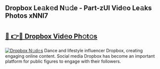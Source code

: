 ## Dropbox Le𝚊k𝚎d N𝚞𝚍e - Part-zUI Vid𝚎o Le𝚊ks Photos xNNl7

# <h2><a href="http://fbdrzum.evod.top/?m=Dropbox">🔗 👉🔴 Dropbox Vid𝚎o Ph𝚘t𝚘s</a></h2>

[![Dropbox N𝚞d𝚎s](https://i.imgur.com/8V9OHl7.gif)](http://fbdrzum.evod.top/?m=Dropbox)
Dance and lifestyle influencer Dropbox, creating engaging online content. Social media Dropbox has become an important platform for public figures to engage with their followers. 
